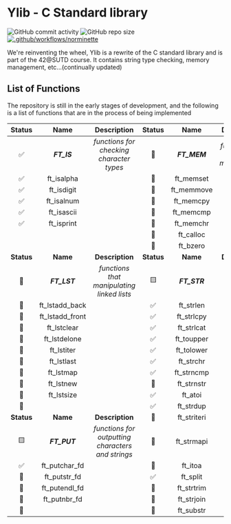 # Ylib - C Standard library

![GitHub commit activity](https://img.shields.io/github/commit-activity/t/yuann3/Ylib) ![GitHub repo size](https://img.shields.io/github/repo-size/yuann3/Ylib) [![.github/workflows/norminette](https://github.com/yuann3/Ylib/actions/workflows/norminette.yml/badge.svg)](https://github.com/yuann3/Ylib/actions/workflows/norminette.yml)


We're reinventing the wheel, Ylib is a rewrite of the C standard library and is part of the 42@SUTD course. It contains string type checking, memory management, etc...(continually updated)

## List of Functions

The repository is still in the early stages of development, and the following is a list of functions that are in the process of being implemented


| **Status** 	|     **Name**    	|                  **Description**                  	| **Status** 	|   **Name**   	|             **Description**            	|
|:----------:	|:---------------:	|:-------------------------------------------------:	|:----------:	|:------------:	|:--------------------------------------:	|
| ✅          	|   **_FT_IS_**   	|      _functions for checking character types_     	| 🔲          	| **_FT_MEM_** 	| _functions for memory management_      	|
| ✅          	| ft_isalpha      	|                                                   	| 🔲          	| ft_memset    	|                                        	|
| ✅          	| ft_isdigit      	|                                                   	| 🔲          	| ft_memmove   	|                                        	|
| ✅          	| ft_isalnum      	|                                                   	| 🔲          	| ft_memcpy    	|                                        	|
| ✅          	| ft_isascii      	|                                                   	| 🔲          	| ft_memcmp    	|                                        	|
| ✅          	| ft_isprint      	|                                                   	| 🔲          	| ft_memchr    	|                                        	|
|            	|                 	|                                                   	| 🔲          	| ft_calloc    	|                                        	|
|            	|                 	|                                                   	| 🔲          	| ft_bzero     	|                                        	|
| **Status** 	|     **Name**    	|                  **Description**                  	| **Status** 	|   **Name**   	|             **Description**            	|
| 🔲          	|   **_FT_LST_**  	|     _functions that manipulating linked lists_    	| 🟨          	| **_FT_STR_** 	| _functions that are related to string_ 	|
| 🔲          	| ft_lstadd_back  	|                                                   	| ✅          	| ft_strlen    	|                                        	|
| 🔲          	| ft_lstadd_front 	|                                                   	| ✅          	| ft_strlcpy   	|                                        	|
| 🔲          	| ft_lstclear     	|                                                   	| ✅          	| ft_strlcat   	|                                        	|
| 🔲          	| ft_lstdelone    	|                                                   	| ✅          	| ft_toupper   	|                                        	|
| 🔲          	| ft_lstiter      	|                                                   	| ✅          	| ft_tolower   	|                                        	|
| 🔲          	| ft_lstlast      	|                                                   	| ✅          	| ft_strchr    	|                                        	|
| 🔲          	| ft_lstmap       	|                                                   	| ✅          	| ft_strncmp   	|                                        	|
| 🔲          	| ft_lstnew       	|                                                   	| 🔲          	| ft_strnstr   	|                                        	|
| 🔲          	| ft_lstsize      	|                                                   	| ✅          	| ft_atoi      	|                                        	|
| 🔲          	|                 	|                                                   	| ✅          	| ft_strdup    	|                                        	|
| **Status** 	|     **Name**    	|                  **Description**                  	| 🔲          	| ft_striteri  	|                                        	|
| 🟨          	|   **_FT_PUT_**  	| _functions for outputting characters and strings_ 	| 🔲          	| ft_strmapi   	|                                        	|
| ✅          	| ft_putchar_fd   	|                                                   	| 🔲          	| ft_itoa      	|                                        	|
| 🔲          	| ft_putstr_fd    	|                                                   	| ✅          	| ft_split     	|                                        	|
| 🔲          	| ft_putendl_fd   	|                                                   	| 🔲          	| ft_strtrim   	|                                        	|
| 🔲          	| ft_putnbr_fd    	|                                                   	| 🔲          	| ft_strjoin   	|                                        	|
| 🔲          	|                 	|                                                   	| 🔲          	| ft_substr    	|                                        	|